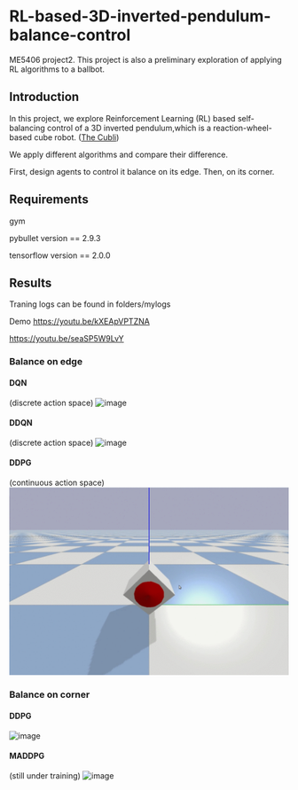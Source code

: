 # RL-based-3D-inverted-pendulum-balance-control
ME5406 project2. This project is also a preliminary exploration of applying RL algorithms to a ballbot.

## Introduction
In this project, we explore Reinforcement Learning (RL) based self-balancing control of a 3D inverted pendulum,which is a reaction-wheel-based cube robot. ([The Cubli](https://idsc.ethz.ch/research-dandrea/research-projects/archive/cubli.html))


We apply different algorithms and compare their difference.

First, design agents to control it balance on its edge. Then, on its corner.

## Requirements
gym

pybullet     version == 2.9.3

tensorflow   version == 2.0.0
 
## Results
Traning logs can be found in folders/mylogs

Demo
https://youtu.be/kXEApVPTZNA

https://youtu.be/seaSP5W9LvY
### Balance on edge

#### DQN
(discrete action space)
![image](/gif/DQN.gif)
#### DDQN
(discrete action space)
![image](/gif/DDQN.gif)
#### DDPG
(continuous action space)
![image](/gif/DDPG.gif)

### Balance on corner
#### DDPG
![image](/gif/DDPG_corner.gif)

#### MADDPG
(still under training)
![image](/gif/MADDPG.gif)
